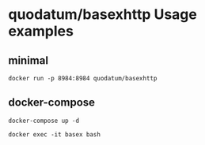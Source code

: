 # quodatum/basexhttp Usage examples

## minimal

```
docker run -p 8984:8984 quodatum/basexhttp
```

## docker-compose

```
docker-compose up -d

docker exec -it basex bash
```